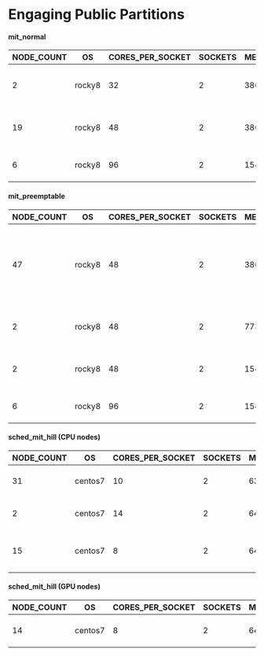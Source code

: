 # Engaging Public Partitions

#### mit_normal

| NODE_COUNT | OS     | CORES_PER_SOCKET | SOCKETS | MEMORY  | MODEL_NAME                       | NODELIST                    |
| ---------- | ------ | ---------------- | ------- | ------- | -------------------------------- | --------------------------- |
| 2          | rocky8 | 32               | 2       | 386000  | AMD EPYC 9384X 32-Core Processor | node2704-2705               |
| 19         | rocky8 | 48               | 2       | 386000  | AMD EPYC 9474F 48-Core Processor | node1600-1616;node1618-1619 |
| 6          | rocky8 | 96               | 2       | 1547000 | AMD EPYC 9654 96-Core Processor  | node1620-1625               |

#### mit_preemptable

| NODE_COUNT | OS     | CORES_PER_SOCKET | SOCKETS | MEMORY  | MODEL_NAME                       | NODELIST                                                                                          |
| ---------- | ------ | ---------------- | ------- | ------- | -------------------------------- | ------------------------------------------------------------------------------------------------- |
| 47         | rocky8 | 48               | 2       | 386000  | AMD EPYC 9474F 48-Core Processor | node1600-1616;node1618-1619;node1626-1631;node2503-2513;node2523-2525;node9800-9805;node9808-9809 |
| 2          | rocky8 | 48               | 2       | 773000  | AMD EPYC 9474F 48-Core Processor | node9806-9807                                                                                     |
| 2          | rocky8 | 48               | 2       | 1547000 | AMD EPYC 9474F 48-Core Processor | node9810-9811                                                                                     |
| 6          | rocky8 | 96               | 2       | 1547000 | AMD EPYC 9654 96-Core Processor  | node1620-1625                                                                                     |

#### sched_mit_hill (CPU nodes)

| NODE_COUNT | OS      | CORES_PER_SOCKET | SOCKETS | MEMORY | MODEL_NAME                            | NODELIST                                                                                    |
| ---------- | ------- | ---------------- | ------- | ------ | ------------------------------------- | ------------------------------------------------------------------------------------------- |
| 31         | centos7 | 10               | 2       | 63000  | IntelR XeonR CPU E5-2660 v3 @ 2.60GHz | node331-337;node360-361;node363-374;node379-381;node383-389                                 |
| 2          | centos7 | 14               | 2       | 64000  | IntelR XeonR CPU E5-2680 v4 @ 2.40GHz | node967-968                                                                                 |
| 15         | centos7 | 8                | 2       | 64000  | IntelR XeonR CPU E5-2650 0 @ 2.00GHz  | node113-114;node116-117;node122;node125-126;node131;node133;node135-137;node139;node143-144 |

#### sched_mit_hill (GPU nodes)

| NODE_COUNT | OS      | CORES_PER_SOCKET | SOCKETS | MEMORY | MODEL_NAME                           | GPU_COUNT | GPU_TYPE   | GPU_MEMORY | NODELIST                                                                                    |
| ---------- | ------- | ---------------- | ------- | ------ | ------------------------------------ | --------- | ---------- | ---------- | ------------------------------------------------------------------------------------------- |
| 14         | centos7 | 8                | 2       | 64000  | IntelR XeonR CPU E5-2650 0 @ 2.00GHz | 1         | Tesla K20m | 4743 MiB   | node073;node146;node149;node152;node154;node156;node158-160;node168-169;node172-173;node177 |


<!-- #### mit_normal_gpu

| NODE_COUNT | OS     | CORES_PER_SOCKET | SOCKETS | MEMORY  | MODEL_NAME                   | GPU_COUNT | GPU_TYPE              | GPU_MEMORY | NODELIST      |
| ---------- | ------ | ---------------- | ------- | ------- | ---------------------------- | --------- | --------------------- | ---------- | ------------- |
| 1          | rocky8 | 32               | 2       | 1031000 | INTELR XEONR PLATINUM 8562Y+ | 4         | NVIDIA L40S           | 46068 MiB  | node2804      |
| 1          | rocky8 | 32               | 2       | 1031000 | IntelR XeonR Platinum 8462Y+ | 4         | NVIDIA H100 80GB HBM3 | 81559 MiB  | node2906      |
| 2          | rocky8 | 60               | 2       | 2063000 | INTELR XEONR PLATINUM 8580   | 8         | NVIDIA H200           | 143771 MiB | node2433-2434 | -->

